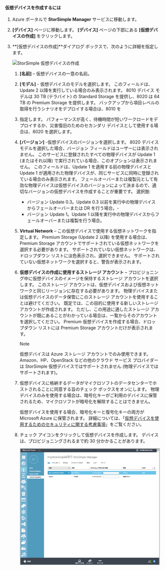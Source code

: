 #### <a name="to-create-a-virtual-device"></a>仮想デバイスを作成するには
1. Azure ポータルで **StorSimple Manager** サービスに移動します。
2. **[デバイス]** ページに移動します。 **[デバイス]** ページの下部にある **[仮想デバイスの作成]** をクリックします。
3. **[仮想デバイスの作成]**ダイアログ ボックスで、次のように詳細を指定します。
   
    ![StorSimple 仮想デバイスの作成
](./media/storsimple-create-virtual-device-u2/CreatePremiumsva1.png)
   
   1. **[名前]** – 仮想デバイスの一意の名前。
   2. **[モデル]** - 仮想デバイスのモデルを選択します。 このフィールドは、Update 2 以降を実行している場合のみ表示されます。 8010 デバイス モデルは 30 TB (テラバイト) の Standard Storage を提供し、8020 は 64 TB の Premium Storage を提供します。 バックアップから項目レベルの取得を行うシナリオをデプロイする場合は、8010 を
   3. 指定します。 パフォーマンスが高く、待機時間が短いワークロードをデプロイするか、災害復旧のためのセカンダリ デバイスとして使用する場合は、8020 を選択します。
   4. **[バージョン]** -仮想デバイスのバージョンを選択します。 8020 デバイス モデルを選択した場合、バージョン フィールドはユーザーには表示されません。 このサービスに登録されたすべての物理デバイスが Update 1 (またはそれ以降) で実行されている場合、このオプションは表示されません。 このフィールドは、Update 1 を適用する前の物理デバイスと Update 1 が適用された物理デバイスが、同じサービスに同時に登録されている場合のみ表示されます。 フェールオーバーまたは複製元として有効な物理デバイスは仮想デバイスのバージョンによって決まるので、適切なバージョンの仮想デバイスを作成することが重要です。 選択肢:
      
      * バージョン Update 0.3。Update 0.3 以前を実行中の物理デバイスからフェールオーバーまたは DR を行う場合。- 
      * バージョン Update 1。Update 1 以降を実行中の物理デバイスからフェールオーバーまたは複製を行う場合。 
   5. **Virtual Network** – この仮想デバイスで使用する仮想ネットワークを指定します。 Premium Storage (Update 2 以降) を使用する場合は、Premium Storage アカウントでサポートされている仮想ネットワークを選択する必要があります。 サポートされていない仮想ネットワークは、ドロップダウン リストに淡色表示され、選択できません。 サポートされていない仮想ネットワークを選択すると、警告が表示されます。 
   6. **仮想デバイスの作成に使用するストレージ アカウント** – プロビジョニング中に仮想デバイスのイメージを保持するストレージ アカウントを選択します。 このストレージ アカウントは、仮想デバイスおよび仮想ネットワークと同じリージョンに存在する必要があります。 物理デバイスまたは仮想デバイスのデータ保管にこのストレージ アカウントを使用することは避けてください。 既定では、この目的に使用する新しいストレージ アカウントが作成されます。 ただし、この用途に適したストレージ アカウントが既にあることがわかっている場合は、一覧からそのアカウントを選択してください。 Premium 仮想デバイスを作成する場合、ドロップダウン リストには Premium Storage アカウントだけが表示されます。 
      
      > [!NOTE]
      > 仮想デバイスは Azure ストレージ アカウントでのみ使用できます。 Amazon、HP、OpenStack などの他のクラウド サービス プロバイダーは StorSimple 仮想デバイスではサポートされません (物理デバイスではサポートされます)。
      > 
      > 
   7. 仮想デバイスに格納するデータがマイクロソフトのデータセンターでホストされることに同意する旨のチェック ボックスをオンにします。 物理デバイスのみを使用する場合は、暗号化キーがご利用のデバイスに保管されるため、マイクロソフトが暗号化を解除することはできません。 
      
       仮想デバイスを使用する場合、暗号化キーと復号化キーの両方が Microsoft Azure に保管されます。 詳細については、「[仮想デバイスを使用するためのセキュリティに関する考慮事項](../articles/storsimple/storsimple-security.md)」をご覧ください。
   8. チェック アイコンをクリックして仮想デバイスを作成します。 デバイスは、プロビジョニングされるまで約 30 分かかることがあります。
      
      ![StorSimple 仮想デバイスの作成ステージ](./media/storsimple-create-virtual-device-u2/StorSimple_VirtualDeviceCreating1M.png)

